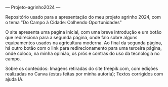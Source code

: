 — Projeto-agrinho2024 —

Repositório usado para a apresentação do meu projeto agrinho 2024, com o tema "Do Campo à Cidade: Colhendo Oportunidades"
 
 O site apresenta uma pagina inicial, com uma breve introdução e um botão que redireciona para a segunda página, onde falo sobre alguns equipamentos usados na agricultura moderna. 
 Ao final da segunda página, há outro botão com o link para redirecionamento para uma terceira página, onde coloco, na minha opinião, os prós e contras do uso da tecnologia no campo. 
 
Sobre os conteúdos: 
 Imagens retiradas do site freepik.com, com edições realizadas no Canva (estas feitas por minha autoria);
 Textos corrigidos com ajuda IA.
